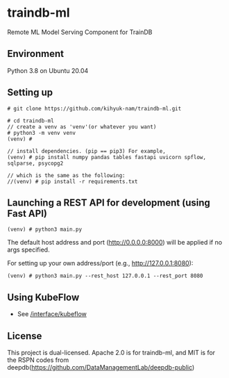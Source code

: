 # traindb-ml
Remote ML Model Serving Component for TrainDB

## Environment
Python 3.8 on Ubuntu 20.04

## Setting up
```
# git clone https://github.com/kihyuk-nam/traindb-ml.git

# cd traindb-ml
// create a venv as 'venv'(or whatever you want) 
# python3 -m venv venv
(venv) #

// install dependencies. (pip == pip3) For example,
(venv) # pip install numpy pandas tables fastapi uvicorn spflow, sqlparse, psycopg2

// which is the same as the following:
//(venv) # pip install -r requirements.txt
```
## Launching a REST API for development (using Fast API)
```
(venv) # python3 main.py
```
The default host address and port (http://0.0.0.0:8000) will be applied if no args specified.

For setting up your own address/port (e.g., http://127.0.0.1:8080):
```
(venv) # python3 main.py --rest_host 127.0.0.1 --rest_port 8080
```

## Using KubeFlow
- See [/interface/kubeflow](https://github.com/traindb-project/traindb-ml/tree/main/interface/kubeflow)

## License
This project is dual-licensed. Apache 2.0 is for traindb-ml, and MIT is for the RSPN codes from deepdb(https://github.com/DataManagementLab/deepdb-public)
